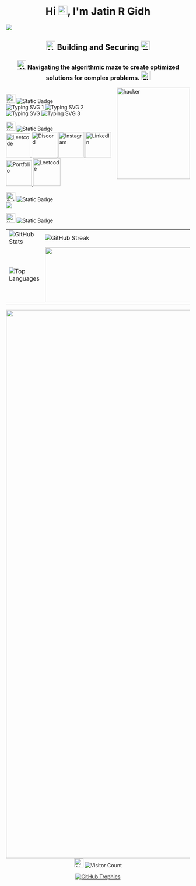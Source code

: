 <!-- 👋 Intro Heading -->
<h1 align="center">
  Hi 
  <img src="https://raw.githubusercontent.com/Tarikul-Islam-Anik/Animated-Fluent-Emojis/master/Emojis/Hand%20gestures/Hand%20with%20Fingers%20Splayed.png" alt="Hand with Fingers Splayed" width="25" height="25" />, 
  I'm Jatin R Gidh
</h1>

<!-- 🎉 Banner GIF -->
<img src="https://github.com/Anmol-Baranwal/Cool-GIFs-For-GitHub/assets/74038190/d48893bd-0757-481c-8d7e-ba3e163feae7" />

<!-- 🛡️ Title under Heading -->
<h2 align="center">
  <img src="https://raw.githubusercontent.com/Tarikul-Islam-Anik/Animated-Fluent-Emojis/master/Emojis/People%20with%20activities/Ninja%20Medium-Light%20Skin%20Tone.png" alt="Ninja" width="25" height="25" />
  Building and Securing
  <img src="https://raw.githubusercontent.com/Tarikul-Islam-Anik/Animated-Fluent-Emojis/master/Emojis/People%20with%20professions/Man%20Technologist%20Light%20Skin%20Tone.png" alt="Technologist" width="25" height="25" />
</h2>
<!-- 👾 One-liner about your mission -->
<h3 align="center">
  <img src="https://raw.githubusercontent.com/Tarikul-Islam-Anik/Animated-Fluent-Emojis/master/Emojis/Smilies/Alien%20Monster.png" alt="Alien Monster" width="25" height="25" />
  Navigating the algorithmic maze to create optimized solutions for complex problems.
  <img src="https://raw.githubusercontent.com/Tarikul-Islam-Anik/Animated-Fluent-Emojis/master/Emojis/Travel%20and%20places/Flying%20Saucer.png" alt="Flying Saucer" width="25" height="25" />
</h3>

<!-- 🧑‍💻 Hacker GIF -->
<p>
  <img align="right" alt="hacker" width="200" height="250" src="https://user-images.githubusercontent.com/74038190/221352989-518609ab-b4d1-459e-929f-a08cd2bd9b3c.gif">
</p>

<!-- 🙌 About Me -->
<br/>
<div align="left">
  <div>
    <img src="https://raw.githubusercontent.com/Tarikul-Islam-Anik/Telegram-Animated-Emojis/main/Smileys/Smiling%20Face%20With%20Halo.webp" alt="Halo" width="25" height="25" />
    <img alt="Static Badge" src="https://img.shields.io/badge/About_me-155263">
  </div>

  <!-- ✅ Typing SVGs -->
  <!-- ✅ Original Typing SVG with Multiple Lines -->
  <div align="left">
  <img src="https://readme-typing-svg.demolab.com?font=Libre+Baskerville&duration=3000&pause=1000&width=600&lines=%F0%9F%8C%B1+I%E2%80%99m+currently+learning+ethical+hacking%2C+DSA." alt="Typing SVG 1" />
  <img src="https://readme-typing-svg.demolab.com?font=Libre+Baskerville&duration=3000&pause=1000&width=600&lines=%F0%9F%93%AB+How+to+reach+me%3A+jatingidh04%40gmail.com" alt="Typing SVG 2" />
  <img src="https://readme-typing-svg.demolab.com?font=Libre+Baskerville&duration=3000&pause=1000&width=600&lines=%F0%9F%9A%80+Committed+to+100+days+of+consistent+learning+in+DSA%3B+Ethical+Hacking%2C%0Aand+MERN+Stack." alt="Typing SVG" />
  <img src="https://readme-typing-svg.demolab.com?font=Libre+Baskerville&duration=3000&pause=500&width=600&lines=%E2%9A%A1+Fun+fact%3A+Coders+break+keyboards%3B+hackers+break+firewalls%E2%80%94same+passion%2C+different+impact." alt="Typing SVG 3" />
</div>


<!-- 🔗 Connect with me -->
<p align="left">
  <div>
    <img src="https://user-images.githubusercontent.com/74038190/216120981-b9507c36-0e04-4469-8e27-c99271b45ba5.png" alt="Handshake" width="25" height="25" />
    <img alt="Static Badge" src="https://img.shields.io/badge/Connect_With_Me-155263">
  </div>

  <a href="https://twitter.com/@gidh_jatin" target="_blank">
    <img src="https://cdnl.iconscout.com/lottie/premium/thumb/twitter-x-logo-animation-gif-download-7759038.gif" width="66" alt="Leetcode"/>
  </a>
  <a href="https://discord.com/users/1077986999090290799" target="_blank">
    <img src="https://user-images.githubusercontent.com/74038190/235294015-47144047-25ab-417c-af1b-6746820a20ff.gif" width="70" alt="Discord" />
  </a>
  <a href="https://instagram.com/jatin_gidh_10" target="_blank">
    <img src="https://user-images.githubusercontent.com/74038190/235294013-a33e5c43-a01c-43f6-b44d-a406d8b4ab75.gif" width="70" alt="Instagram" />
  </a>
  <a href="https://www.linkedin.com/in/jatin-gidh" target="_blank">
    <img src="https://user-images.githubusercontent.com/74038190/235294012-0a55e343-37ad-4b0f-924f-c8431d9d2483.gif" width="70" alt="LinkedIn" />
  </a>
  <!-- <a href="https://instagram.com/jatin_gidh_10" target="_blank">
    <img src="https://cdn-icons-gif.flaticon.com/10970/10970988.gif" width="70" alt="Portfolio" />
  </a> -->
  <a href="https://jatinverse.netlify.app/" target="_blank">
    <img src="https://cdnl.iconscout.com/lottie/premium/thumb/letter-p-animated-icon-gif-download-6963508.gif" width="70" alt="Portfolio" />
  </a>
  <a href="https://leetcode.com/u/jatingidh04/">
    <img src="https://cdnl.iconscout.com/lottie/premium/thumb/leetcode-animated-icon-gif-download-8859709.gif" width="75" alt="Leetcode"/>
  </a>
  
  
</p>

<!-- 🛠️ Languages and Tools -->
<p align="left">
  <div align="left">
    <img src="https://user-images.githubusercontent.com/74038190/216122069-5b8169d7-1d8e-4a13-b245-a8e4176c99f8.png" alt="Bullseye" width="25" height="25" />
    <img alt="Static Badge" src="https://img.shields.io/badge/Languages_And_Tools-155263">
  </div>
  <a href="https://skillicons.dev">
    <img src="https://skillicons.dev/icons?i=c,cpp,java,flutter,dart,linux,python,html,css,mysql,vscode,mongodb,py,kali" />
  </a>
</p>

<!-- 📊 GitHub Stats -->
<div align="left">
  <img src="https://raw.githubusercontent.com/Tarikul-Islam-Anik/Animated-Fluent-Emojis/master/Emojis/Travel%20and%20places/Hourglass%20Done.png" alt="Hourglass Done" width="25" height="25" />
  <img alt="Static Badge" src="https://img.shields.io/badge/GitHub_History-155263">
</div>
<!-- GitHub Stats Section -->
<table align="center">
  <tr>
    <td>
      <img src="https://github-readme-stats.vercel.app/api?username=jatingidh0410&show_icons=true&locale=en&theme=dark" alt="GitHub Stats" />
    </td>
    <td>
      <img src="https://github-readme-streak-stats.herokuapp.com/?user=jatingidh0410&theme=dark" alt="GitHub Streak" />
    </td>
  </tr>
  <tr>
    <td>
      <img align="center" src="https://github-readme-stats.vercel.app/api/top-langs?username=jatingidh0410&show_icons=true&locale=en&layout=compact&theme=dark" alt="Top Languages" />
    </td>
    <td>
      <img align="center" src="https://user-images.githubusercontent.com/74038190/221352987-68da234d-4d62-4e9d-9d7f-098dc657c2dc.gif" width="490" height="150">
    </td>
  </tr>
</table>

<!-- 🔥 Bottom GIF -->

<img src="https://user-images.githubusercontent.com/74038190/212284115-f47cd8ff-2ffb-4b04-b5bf-4d1c14c0247f.gif" width="1500">

<!-- 🔥 Visitor Counter -->
<!--
<div align="center">
  <img src="https://raw.githubusercontent.com/Tarikul-Islam-Anik/Animated-Fluent-Emojis/master/Emojis/Travel%20and%20places/Fire.png" alt="Fire" width="25" height="25" />
  <img alt="Static Badge" src="https://img.shields.io/badge/Visitors_count-155263">
  <p align="center"> 
    <a href="https://github.com/ryo-ma/github-profile-trophy">
      <img src="https://github-profile-trophy.vercel.app/?username=jatingidh0410" alt="jatingidh0410" />
    </a> 
  </p>
  ![Visitor Count](https://profile-counter.glitch.me/jatingidh0410/count.svg) 
</div> -->
<!-- 👁️ Real-Time Visitor Count -->
 
<!-- 🔥 Visitor Counter -->
<div align="center">
  <img src="https://raw.githubusercontent.com/Tarikul-Islam-Anik/Animated-Fluent-Emojis/master/Emojis/Travel%20and%20places/Fire.png" alt="Fire" width="25" height="25" />
  <img src="https://komarev.com/ghpvc/?username=jatingidh0410&label=Profile%20Views&color=ff4500&style=flat-square" alt="Visitor Count" />
</div>

<p align="center">
  <a href="https://github.com/jatingidh0410/github-profile-trophy">
    <img src="https://github-profile-trophy.vercel.app/?username=jatingidh0410&theme=dracula&column=4&margin-w=15&margin-h=15" alt="GitHub Trophies" />
  </a>
</p>

<!-- 🏆 GitHub Profile Trophy 
<div align="center">
  <a href="https://github.com/ryo-ma/github-profile-trophy">
    <img src="https://github-profile-trophy.vercel.app/?username=jatingidh0410&theme=dracula&margin-w=15&margin-h=15&no-bg=true&no-frame=true" alt="GitHub Profile Trophy" />
  </a>
</div>
-->


